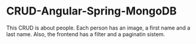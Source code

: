 # CRUD-Angular-Spring-MongoDB
This CRUD is about people. Each person has an image, a first name and a last name. Also, the frontend has a filter and a paginatin sistem.

